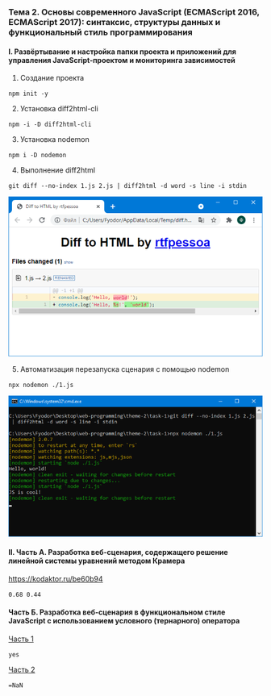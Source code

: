### Тема 2. Основы современного JavaScript (ECMAScript 2016, ECMAScript 2017): синтаксис, структуры данных и функциональный стиль программирования

#### I. Развёртывание и настройка папки проекта и приложений для управления JavaScript-проектом и мониторинга зависимостей

1. Создание проекта

```
npm init -y
```

2. Установка diff2html-cli

```
npm -i -D diff2html-cli
```

3. Установка nodemon

```
npm i -D nodemon
```

4. Выполнение diff2html

```
git diff --no-index 1.js 2.js | diff2html -d word -s line -i stdin
```

![](task1/task-1-1.png)

5. Автоматизация перезапуска сценария с помощью nodemon

```
npx nodemon ./1.js
```

![](task1/task-1-2.png)

#### II. Часть А. Разработка веб-сценария, содержащего решение линейной системы уравнений методом Крамера

https://kodaktor.ru/be60b94

```
0.68 0.44
```

#### Часть Б. Разработка веб-сценария в функциональном стиле JavaScript с использованием условного (тернарного) оператора

[Часть 1](task-2/ternary-operator.html)

```
yes
```

[Часть 2](task-2/ternary-operator_2.html)

```
=NaN
```

